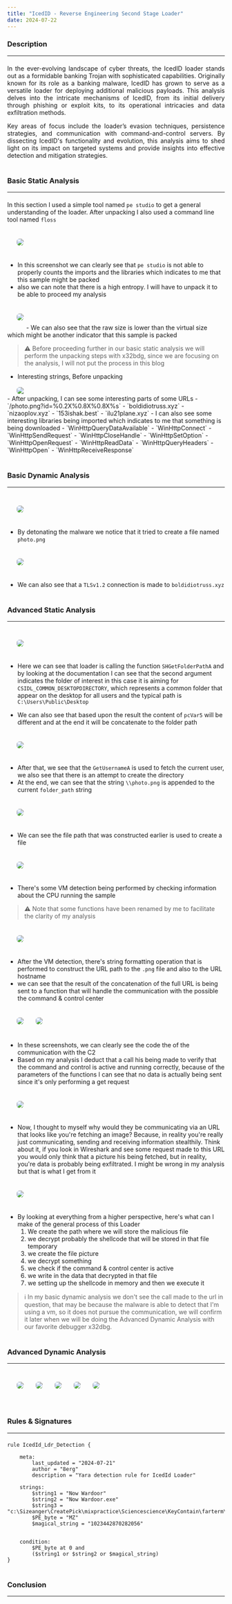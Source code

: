 ```yaml
---
title: "IcedID - Reverse Engineering Second Stage Loader"
date: 2024-07-22
---
```



### Description
---

<div style="margin-top: 20px; margin-bottom: 40px;text-align: justify;">
	

In the ever-evolving landscape of cyber threats, the IcedID loader stands out as a formidable banking Trojan with sophisticated capabilities. Originally known for its role as a banking malware, IcedID has grown to serve as a versatile loader for deploying additional malicious payloads. This analysis delves into the intricate mechanisms of IcedID, from its initial delivery through phishing or exploit kits, to its operational intricacies and data exfiltration methods.

Key areas of focus include the loader’s evasion techniques, persistence strategies, and communication with command-and-control servers. By dissecting IcedID's functionality and evolution, this analysis aims to shed light on its impact on targeted systems and provide insights into effective detection and mitigation strategies.

</div>

### Basic Static Analysis
---

<div style="margin-top: 20px;"></div>

In this section I used a simple tool named `pe studio` to get a general understanding of the loader. After unpacking I also used a command line tool named `floss`

<img src="https://b3rg01.github.io/MyBlog/docs/assets/Pasted image 20240716223035.png" style="margin-left: 20px;margin-top: 20px;margin-bottom: 20px;box-shadow: 10px;border: 2px solid transparent; border-radius: 8px;" >

- In this screenshot we can clearly see that `pe studio` is not able to properly counts the imports and the libraries which indicates to me that this sample might be packed
- also we can note that there is a high entropy. I will have to unpack it to be able to proceed my analysis

<img src="https://b3rg01.github.io/MyBlog/docs/assets/Pasted image 20240716223435.png" style="margin-left: 20px;margin-top: 20px;margin-bottom: 20px;box-shadow: 10px;border: 2px solid transparent; border-radius: 8px;" > 
- We can also see that the raw size is lower than the virtual size which might be another indicator that this sample is packed

> ⚠️ Before proceeding further in our basic static analysis we will perform the unpacking steps with x32bdg, since we are focusing on the analysis, I will not put the process in this blog

- Interesting strings, Before unpacking
<img src="https://b3rg01.github.io/MyBlog/docs/assets/Pasted image 20240721140409.png" style="margin-left: 20px;box-shadow: 10px;display: block;border: 2px solid transparent; border-radius: 8px;" > 
- After unpacking, I can see some interesting parts of some URLs
	- `/photo.png?id=%0.2X%0.8X%0.8X%s`
	- `boldidiotruss.xyz`
	- `nizaoplov.xyz`
	- `153ishak.best`
	- `ilu21plane.xyz`
- I can also see some interesting libraries being imported which indicates to me that something is being downloaded
	- `WinHttpQueryDataAvailable`
	- `WinHttpConnect`
	- `WinHttpSendRequest`
	- `WinHttpCloseHandle`
	- `WinHttpSetOption`
	- `WinHttpOpenRequest`
	- `WinHttpReadData`
	- `WinHttpQueryHeaders`
	- `WinHttpOpen`
	- `WinHttpReceiveResponse`
   
<div style="margin-bottom: 40px;"></div>

### Basic Dynamic Analysis
---

<div style="margin-top: 20px;"></div>
	
<img src="https://b3rg01.github.io/MyBlog/docs/assets/Pasted image 20240717061554.png" style="margin-left: 20px;margin-top: 20px;margin-bottom: 20px;box-shadow: 10px;border: 2px solid transparent; border-radius: 8px;" > 

- By detonating the malware we notice that it tried to create a file named `photo.png`

<img src="https://b3rg01.github.io/MyBlog/docs/assets/Pasted image 20240717062937.png" style="margin-left: 20px;margin-top: 20px;margin-bottom: 20px;box-shadow: 10px;border: 2px solid transparent; border-radius: 8px;" >

- We can also see that a `TLSv1.2` connection is made to `boldidiotruss.xyz`

<div style="margin-bottom: 40px;"></div>


### Advanced Static Analysis
---

<div style="margin-top: 20px;"></div>

<img src="https://b3rg01.github.io/MyBlog/docs/assets/Pasted image 20240717081349.png" style="margin-left: 20px;margin-top: 20px;margin-bottom: 20px;box-shadow: 10px;border: 2px solid transparent; border-radius: 8px;" > 

- Here we can see that loader is calling the function `SHGetFolderPathA` and by looking at the documentation I can see that the second argument indicates the folder of interest in this case it is aiming for `CSIDL_COMMON_DESKTOPDIRECTORY`, which represents a common folder that appear on the desktop for all users and the typical path is `C:\Users\Public\Desktop`

- We can also see that based upon the result the content of `pcVar5` will be different and at the end it will be concatenate to the folder path

<img src="https://b3rg01.github.io/MyBlog/docs/assets/Pasted image 20240717081349.png" style="margin-left: 20px;margin-top: 20px;margin-bottom: 20px;box-shadow: 10px;border: 2px solid transparent; border-radius: 8px;" > 

- After that, we see that the `GetUsernameA` is used to fetch the current user, we also see that there is an attempt to create the directory
- At the end, we can see that the string `\\photo.png` is appended to the current `folder_path` string
  
<img src="https://b3rg01.github.io/MyBlog/docs/assets/Pasted image 20240717085042.png" style="margin-left: 20px;margin-top: 20px;margin-bottom: 20px;box-shadow: 10px;border: 2px solid transparent; border-radius: 8px;" > 

- We can see the file path that was constructed earlier is used to create a file
  
<img src="https://b3rg01.github.io/MyBlog/docs/assets/Pasted image 20240717085910.png" style="margin-left: 20px;margin-top: 20px;margin-bottom: 20px;box-shadow: 10px;border: 2px solid transparent; border-radius: 8px;" > 

- There's some VM detection being performed by checking information about the CPU running the sample


> ⚠️ Note that some functions have been renamed by me to facilitate the clarity of my analysis

<img src="https://b3rg01.github.io/MyBlog/docs/assets/Pasted image 20240717090929.png" style="margin-left: 20px;margin-top: 20px;margin-bottom: 20px;box-shadow: 10px;border: 2px solid transparent; border-radius: 8px;" > 
	
- After the VM detection, there's string formatting operation that is performed to construct the URL path to the `.png` file and also to the URL hostname
- we can see that the result of the concatenation of the full URL is being sent to a function that will handle the communication with the possible the command & control center

<img src="https://b3rg01.github.io/MyBlog/docs/assets/Pasted image 20240717092802.png" style="margin-left: 20px;margin-top: 20px;margin-bottom: 20px;box-shadow: 10px;border: 2px solid transparent; border-radius: 8px;" > 
	
<img src="https://b3rg01.github.io/MyBlog/docs/assets/Pasted image 20240717092848.png" style="margin-left: 20px;margin-top: 20px;margin-bottom: 20px;box-shadow: 10px;border: 2px solid transparent; border-radius: 8px;" > 
	
- In these screenshots, we can clearly see the code the of the communication  with the C2 
- Based on my analysis I deduct that a call his being made to verify that the command and control is active and running correctly, because of the parameters of the functions I can see that no data is actually being sent since it's only performing a get request

<img src="https://b3rg01.github.io/MyBlog/docs/assets/Pasted image 20240721122821.png" style="margin-left: 20px;margin-top: 20px;margin-bottom: 20px;box-shadow: 10px;border: 2px solid transparent; border-radius: 8px;" > 

- Now, I thought to myself why would they be communicating via an URL that looks like you're fetching an image? Because, in reality you're really just communicating, sending and receiving information stealthily. Think about it, if you look in Wireshark and see some request made to this URL you would only think that a picture his being fetched, but in reality, you're data is probably being exfiltrated. I might be wrong in my analysis but that is what I get from it

<img src="https://b3rg01.github.io/MyBlog/docs/assets/Pasted image 20240721123829.png" style="margin-left: 20px;margin-top: 20px;margin-bottom: 20px;box-shadow: 10px;border: 2px solid transparent; border-radius: 8px;" > 

- By looking at everything from a higher perspective, here's what can I make of the general process of this Loader
	1. We create the path where we will store the malicious file
	2. we decrypt probably the shellcode that will be stored in that file temporary
	3. we create the file picture
	4. we decrypt something
	5. we check if the command & control center is active
	6. we write in the data that decrypted in that file
	7. we setting up the shellcode in memory and then we execute it


> ℹ️ In my basic dynamic analysis we don't see the call made to the url in question, that may be because the malware is able to detect that I'm using a vm, so it does not pursue the communication, we will confirm it later when we will be doing the Advanced Dynamic Analysis with our favorite debugger x32dbg.

<div style="margin-bottom: 40px;"></div>

### Advanced Dynamic Analysis
---

<div style="margin-top: 20px;"></div>

<img src="https://b3rg01.github.io/MyBlog/docs/assets/Pasted image 20240721131650.png" style="margin-left: 20px;margin-top: 20px;margin-bottom: 20px;box-shadow: 10px;border: 2px solid transparent; border-radius: 8px;" >
<img src="https://b3rg01.github.io/MyBlog/docs/assets/Pasted image 20240721131953.png" style="margin-left: 20px;margin-top: 20px;margin-bottom: 20px;box-shadow: 10px;border: 2px solid transparent; border-radius: 8px;" >
<img src="https://b3rg01.github.io/MyBlog/docs/assets/Pasted image 20240722105526.png" style="margin-left: 20px;margin-top: 20px;margin-bottom: 20px;box-shadow: 10px;border: 2px solid transparent; border-radius: 8px;" >
<img src="https://b3rg01.github.io/MyBlog/docs/assets/Pasted image 20240722110943.png" style="margin-left: 20px;margin-top: 20px;margin-bottom: 20px;box-shadow: 10px;border: 2px solid transparent; border-radius: 8px;" >
<img src="https://b3rg01.github.io/MyBlog/docs/assets/Pasted image 20240722111231.png" style="margin-left: 20px;margin-top: 20px;margin-bottom: 20px;box-shadow: 10px;border: 2px solid transparent; border-radius: 8px;" >

<div style="margin-bottom: 40px;"></div>

### Rules & Signatures
---

<div style="margin-top: 20px;"></div>

```
rule IcedId_Ldr_Detection {
    
    meta: 
        last_updated = "2024-07-21"
        author = "8erg"
        description = "Yara detection rule for IcedId Loader"

    strings:
        $string1 = "Now Wardoor"
        $string2 = "Now Wardoor.exe"
        $string3 = "c:\Sizeanger\CreatePick\mixpractice\Sciencescience\KeyContain\farterm\Tiresubtract\CenterSkinMass.pdb"
        $PE_byte = "MZ"
        $magical_string = "1023442870282056"
	    

    condition:
        $PE_byte at 0 and
        ($string1 or $string2 or $magical_string)
}
```

<div style="margin-bottom: 40px;"></div>


### Conclusion
---

<div style="margin-top: 20px;"></div>


